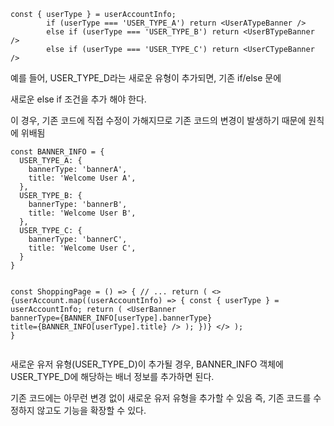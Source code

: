 <pre><code>const { userType } = userAccountInfo;
        if (userType === 'USER_TYPE_A') return &lt;UserATypeBanner /&gt;
        else if (userType === 'USER_TYPE_B') return &lt;UserBTypeBanner /&gt;
        else if (userType === 'USER_TYPE_C') return &lt;UserCTypeBanner /&gt;</code></pre><p> 예를 들어, USER_TYPE_D라는 새로운 유형이 추가되면, 기존 if/else 문에 
 새로운 else if 조건을 추가 해야 한다. </p>
<p>이 경우, 기존 코드에 직접 수정이 가해지므로 기존 코드의 변경이 발생하기 때문에 
원칙에 위배됨</p>
<pre><code>const BANNER_INFO = {
  USER_TYPE_A: {
    bannerType: 'bannerA',
    title: 'Welcome User A',
  },
  USER_TYPE_B: {
    bannerType: 'bannerB',
    title: 'Welcome User B',
  },
  USER_TYPE_C: {
    bannerType: 'bannerC',
    title: 'Welcome User C',
  }
}

const ShoppingPage = () =&gt; {
  // ...
  return (
    &lt;&gt;
      {userAccount.map((userAccountInfo) =&gt; { 
        const { userType } = userAccountInfo;
        return (
          &lt;UserBanner
            bannerType={BANNER_INFO[userType].bannerType}
            title={BANNER_INFO[userType].title}
          /&gt;
        );
      })}
    &lt;/&gt;
  );
}</code></pre><p>새로운 유저 유형(USER_TYPE_D)이 추가될 경우, BANNER_INFO 객체에 USER_TYPE_D에 
해당하는 배너 정보를 추가하면 된다.</p>
<p>기존 코드에는 아무런 변경 없이 새로운 유저 유형을 추가할 수 있음
즉, 기존 코드를 수정하지 않고도 기능을 확장할 수 있다.</p>